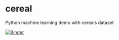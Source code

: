 # cereal
Python machine learning demo with cereals dataset

[![Binder](https://mybinder.org/badge_logo.svg)](https://mybinder.org/v2/gh/gmiers7642/cereal/master?filepath=https%3A%2F%2Fgithub.com%2Fgmiers7642%2Fcereal%2Fblob%2Fmaster%2FPython_Data_mining_machine_learning.ipynb)
